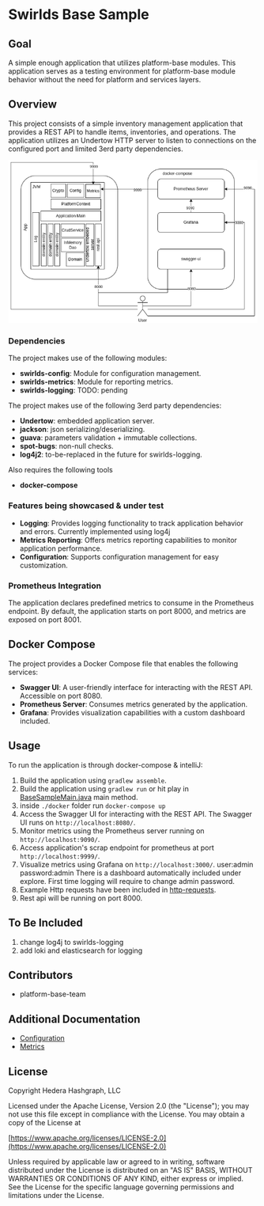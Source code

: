 # Swirlds Base Sample

## Goal

A simple enough application that utilizes platform-base modules. This application serves as a testing environment for platform-base module behavior without the need for platform and services layers.

## Overview

This project consists of a simple inventory management application that provides a REST API to handle items, inventories, and operations. The application utilizes an Undertow HTTP server to listen to connections on the configured port and limited 3erd party dependencies.

![base-sample.drawio.png](.%2Fdoc%2Fbase-sample.drawio.png)
### Dependencies

The project makes use of the following modules:

- **swirlds-config**: Module for configuration management.
- **swirlds-metrics**: Module for reporting metrics.
- **swirlds-logging**: TODO: pending

The project makes use of the following 3erd party dependencies:
- **Undertow**: embedded application server.
- **jackson**: json serializing/deserializing.
- **guava**: parameters validation + immutable collections.
- **spot-bugs**: non-null checks.
- **log4j2**: to-be-replaced in the future for swirlds-logging.

Also requires the following tools
- **docker-compose**

### Features being showcased & under test

- **Logging**: Provides logging functionality to track application behavior and errors. Currently implemented using log4j
- **Metrics Reporting**: Offers metrics reporting capabilities to monitor application performance.
- **Configuration**: Supports configuration management for easy customization.

### Prometheus Integration

The application declares predefined metrics to consume in the Prometheus endpoint. By default, the application starts on port 8000, and metrics are exposed on port 8001.

## Docker Compose

The project provides a Docker Compose file that enables the following services:

- **Swagger UI**: A user-friendly interface for interacting with the REST API. Accessible on port 8080.
- **Prometheus Server**: Consumes metrics generated by the application.
- **Grafana**: Provides visualization capabilities with a custom dashboard included.

## Usage

To run the application is through docker-compose & intelliJ:
1. Build the application using `gradlew assemble`.
2. Build the application using `gradlew run` or hit play in [BaseSampleMain.java](src%2Fmain%2Fjava%2Fcom%2Fswirlds%2Fbase%2Fsample%2FBaseSampleMain.java) main method.
3. inside `./docker` folder run `docker-compose up`
4. Access the Swagger UI for interacting with the REST API. The Swagger UI runs on `http://localhost:8080/`.
5. Monitor metrics using the Prometheus server running on `http://localhost:9090/`.
6. Access application's scrap endpoint for prometheus at port `http://localhost:9999/`.
7. Visualize metrics using Grafana on `http://localhost:3000/`.
 user:admin password:admin
 There is a dashboard automatically included under explore.
 First time logging will require to change admin password.
8. Example Http requests have been included in [http-requests](http-requests%2FItems.http).
9. Rest api will be running on port 8000.


## To Be Included

1. change log4j to swirlds-logging
2. add loki and elasticsearch for logging

## Contributors

- platform-base-team

## Additional Documentation
- [Configuration](./base/configuration/configuration.md)
- [Metrics](./base/metrics/metrics.md)

## License

Copyright Hedera Hashgraph, LLC

Licensed under the Apache License, Version 2.0 (the "License");
you may not use this file except in compliance with the License.
You may obtain a copy of the License at

[https://www.apache.org/licenses/LICENSE-2.0](https://www.apache.org/licenses/LICENSE-2.0)

Unless required by applicable law or agreed to in writing, software
distributed under the License is distributed on an "AS IS" BASIS,
WITHOUT WARRANTIES OR CONDITIONS OF ANY KIND, either express or implied.
See the License for the specific language governing permissions and
limitations under the License.
